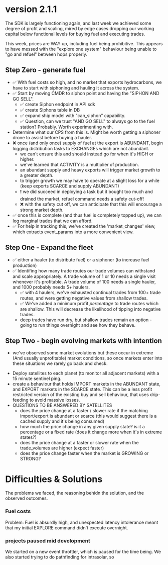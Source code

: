 # version 2.1.1

The SDK is largely functioning again, and last week we achieved some degree of profit and scaling, mired by edge cases dropping our working capital below functional levels for buying fuel and executing trades. 

This week, prices are WAY up, including fuel being prohibitive. This appears to have messed with the "explore one system" behaviour being unable to "go and refuel" between hops properly.

## Step Zero - generate fuel
- ✅ With fuel costs so high, and no market that exports hydrocarbons, we have to start with siphoning and hauling it across the system.
- ✅ Start by moving CMDR to siphon point and having the "SIPHON AND GO SELL".
  - ✅ create Siphon endpoint in API sdk
  - ✅ create Siphons table in DB
  - ✅ expand ship model with "can_siphon" capability.
  - ✅ Question, can we trust "AND GO SELL" to always go to the fuel station? Probably. Worth experimenting with.
- Determine what our CPS from this is. Might be worth getting a siphoner drone to assist before buying a hauler. 
- ❌ once (and only once) supply of fuel at the export is ABUNDANT, begin logging distribution tasks to EXCHANGEs which are not abundant.
  - we can't ensure this and should instead go for when it's HIGH or higher.
  - we've learned that ACTIVITY is a multiplier of production.
  - an abundant supply and heavy exports will trigger market growth to a greater depth.
  - to trigger growth we may have to operate at a slight loss for a while (keep exports SCARCE and supply ABUNDANT)
  - ❗ we did succeed in deploying a task but it bought too much and drained the market, refuel command needs a safety cut-off!
  - ❌ with the safety cut off, we can anticipate that this will encourage a strong market depth.
- ✅ once this is complete (and thus fuel is completely topped up), we can log marginal trades that we can afford.
- ✅ For help in tracking this, we've created the 'market_changes' view, which extracts event_params into a more convenient view.
## Step One - Expand the fleet
- ✅ either a hauler (to distribute fuel) or a siphoner (to increase fuel production) 
- ✅ Identifing how many trade routes our trade volumes can withstand and scale appropriately. A trade volume of 1 or 10 needs a single visit whenever it's profitable. A trade volume of 100 needs a single hauler, and 1000 probably needs 5+ haulers.
  - ✅ with 4 haulers, we've exhausted continual trades from 100+ trade routes, and were getting negative values from shallow trades.
  - ✅ We've added a minimum profit _percentage_ to trade routes which are shallow. This will decrease the likelihood of tipping into negative trades.
  - deep trades have run dry, but shallow trades remain an option - going to run things overnight and see how they behave.

## Step Two - begin evolving markets with intention
* we've observed some market evolutions but these occur in extreme (And usually unprofitable) market conditions, so once markets enter into these situations we rarely go back and check.
- Deploy satellites to each planet (to monitor all adjacent markets) with a 15 minute sentinel ping.
- create a behaviour that holds IMPORT markets in the ABUNDANT state, and EXPORT markets in the SCARCE state. This can be a less profit restricted version of the existing buy and sell behaviour, that uses drip-feeding to avoid massive losses. 
- QUESTIONS TO BE ANSWERED BY SATELLITES 
  - does the price change at a faster / slower rate if the matching import/export is abundant or scarce (this would suggest there is a cached supply and it's being consumed)
  - how much the price change in any given supply state? is it a percentage or a fixed rate (does it change more when it's in extreme states?)
  - does the price change at a faster or slower rate when the trade_volumes are higher (expect faster)
  - does the price change faster when the market is GROWING or STRONG? 


# Difficulties & Solutions
The problems we faced, the reasoning behidn the solution, and the observed outcomes.

### Fuel costs
Problem: Fuel is absurdly high, and unexpected latency intolerance meant that my initial EXPLORE command didn't execute overnight.



### projects paused mid development
We started on a new event throttler, which is paused for the time being.
We also started trying to do pathfinding for intrasolar, so